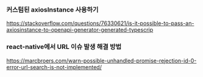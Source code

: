 ### 커스텀된 axiosInstance 사용하기 

https://stackoverflow.com/questions/76330621/is-it-possible-to-pass-an-axiosinstance-to-openapi-generator-generated-typescrip

### react-native에서 URL 이슈 발생 해결 방법

https://marcbroers.com/warn-possible-unhandled-promise-rejection-id-0-error-url-search-is-not-implemented/
